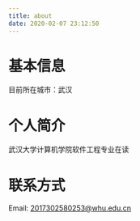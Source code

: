 ```yaml
---
title: about
date: 2020-02-07 23:12:50
---
```

# 基本信息
目前所在城市：武汉

# 个人简介
武汉大学计算机学院软件工程专业在读 
<!-- 喜欢 javascript 语言和相关组件以及 backbone、vue.js、node.js、mongoDB、PHP、JAVA、GO、Redis、Docker、Linux等后端、数据库技术 -->

<!--
# 技能清单
后端语言：Java/Node/PHP
前端框架：zepto/jQuery/jQuery EasyUI/Bootstrap/AngularJS/
前端工具：sass/compass/impressjs/hexo/requirejs/seajs
数据库相关：MySQL/SQL Server/Redis/
版本管理、文档和自动化部署工具：Svn/Git/Grunt/Gulp
单元测试：PHPUnit/SimpleTest/Qunit 
Web框架：ThinkPHP/Spring MVC/CodeIgniter

-->

# 联系方式
Email: 2017302580253@whu.edu.cn